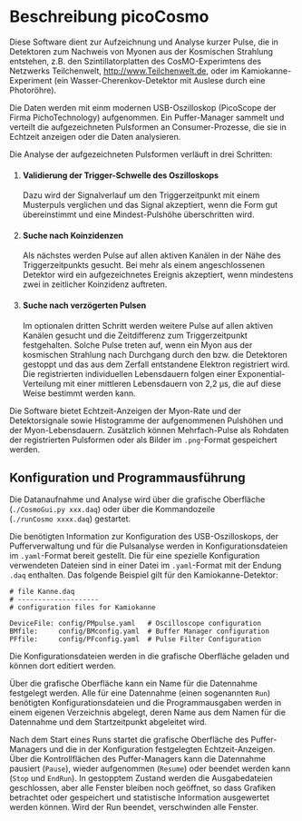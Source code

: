 # Beschreibung picoCosmo


Diese Software dient zur Aufzeichnung und Analyse kurzer Pulse, die in Detektoren zum Nachweis von Myonen aus der Kosmischen Strahlung entstehen, z.B. den Szintillatorplatten des CosMO-Experimtens des Netzwerks Teilchenwelt, <http://www.Teilchenwelt.de>, oder im Kamiokanne-Experiment (ein Wasser-Cherenkov-Detektor mit
Auslese durch eine Photoröhre).

Die Daten werden mit einm modernen USB-Oszilloskop
(PicoScope der Firma PichoTechnology) aufgenommen.
Ein Puffer-Manager sammelt und verteilt die aufgezeichneten Pulsformen
an Consumer-Prozesse, die sie in Echtzeit anzeigen oder die Daten analysieren.

Die Analyse der aufgezeichneten Pulsformen verläuft in drei Schritten:

1. #### Validierung der Trigger-Schwelle des Oszilloskops
   Dazu wird der Signalverlauf um den Triggerzeitpunkt mit einem
   Musterpuls verglichen und das Signal akzeptiert, wenn die Form gut  
   übereinstimmt und eine Mindest-Pulshöhe überschritten wird.

2. #### Suche nach Koinzidenzen
   Als nächstes werden Pulse auf allen aktiven Kanälen in der Nähe
   des Triggerzeitpunkts gesucht. Bei mehr als einem
   angeschlossenen Detektor wird ein aufgezeichnetes Ereignis
   akzeptiert, wenn mindestens zwei in zeitlicher Koinzidenz
   auftreten. 

3. #### Suche nach verzögerten Pulsen
   Im optionalen dritten Schritt werden weitere Pulse auf allen
   aktiven Kanälen gesucht und die Zeitdifferenz zum
   Triggerzeitpunkt festgehalten. Solche Pulse treten auf,
   wenn ein Myon aus der kosmischen Strahlung nach Durchgang
   durch den bzw. die Detektoren gestoppt und das aus dem Zerfall
   entstandene Elektron registriert wird. Die registrierten
   individuellen Lebensdauern folgen einer Exponential-Verteilung mit
   einer mittleren Lebensdauern von 2,2 µs, die auf diese Weise
   bestimmt werden kann.

Die Software bietet Echtzeit-Anzeigen der Myon-Rate und
der Detektorsignale sowie Histogramme der aufgenommenen
Pulshöhen und der Myon-Lebensdauern. Zusätzlich können
Mehrfach-Pulse als Rohdaten der registrierten Pulsformen
oder als Bilder im `.png`-Format gespeichert werden. 



## Konfiguration und Programmausführung

Die Datanaufnahme und Analyse wird über die grafische Oberfläche    
(`./CosmoGui.py xxx.daq`) oder über die Kommandozeile     
(`./runCosmo xxxx.daq`) gestartet.

Die benötigten Information zur Konfiguration des USB-Oszilloskops, der
Pufferverwaltung und für die Pulsanalyse werden in Konfigurationsdateien
im `.yaml`-Format bereit gestellt. Die für eine spezielle Konfiguration
verwendeten Dateien sind in einer Datei im `.yaml`-Format mit der Endung
`.daq` enthalten. Das folgende Beispiel gilt für den Kamiokanne-Detektor:

    # file Kanne.daq
    # --------------------
    # configuration files for Kamiokanne 

    DeviceFile: config/PMpulse.yaml   # Oscilloscope configuration
    BMfile:     config/BMconfig.yaml  # Buffer Manager configuration
    PFfile:     config/PFconfig.yaml  # Pulse Filter Configuration


Die Konfigurationsdateien werden in die grafische Oberfläche geladen
und können dort editiert werden.

Über die grafische Oberfläche kann ein Name für die Datennahme
festgelegt werden. Alle für eine Datennahme (einen sogenannten
`Run`) benötigten Konfigurationsdateien und die Programmausgaben
werden in einem eigenen Verzeichnis abgelegt, deren Name aus dem
Namen für die Datennahme und dem Startzeitpunkt abgeleitet wird.


Nach dem Start eines Runs startet die grafische Oberfläche des
Puffer-Managers und die in der Konfiguration festgelegten
Echtzeit-Anzeigen. Über die Kontrollflächen des Puffer-Managers kann
die Datennahme pausiert (`Pause`), wieder aufgenommen (`Resume`) oder
beendet werden kann (`Stop` und `EndRun`). In gestopptem Zustand werden
die Ausgabedateien geschlossen, aber alle Fenster bleiben noch geöffnet,
so dass Grafiken betrachtet  oder gespeichert und statistische Information
ausgewertet werden können. Wird der Run beendet, verschwinden alle Fenster. 

